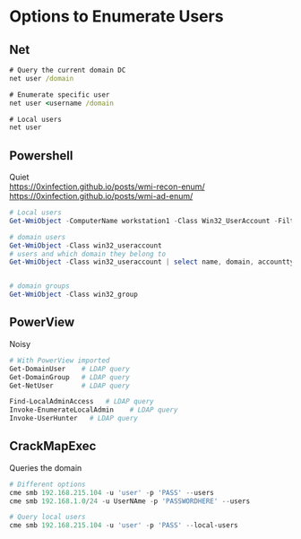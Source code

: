 # Options to Enumerate Users

## Net

```cmd
# Query the current domain DC
net user /domain

# Enumerate specific user
net user <username /domain

# Local users
net user
```

## Powershell

Quiet  
<https://0xinfection.github.io/posts/wmi-recon-enum/>  
<https://0xinfection.github.io/posts/wmi-ad-enum/>  

```powershell
# Local users
Get-WmiObject -ComputerName workstation1 -Class Win32_UserAccount -Filter "LocalAccount=True"

# domain users
Get-WmiObject -Class win32_useraccount
# users and which domain they belong to
Get-WmiObject -Class win32_useraccount | select name, domain, accounttype


# domain groups
Get-WmiObject -Class win32_group

```

## PowerView

Noisy  

```powershell
# With PowerView imported
Get-DomainUser    # LDAP query
Get-DomainGroup   # LDAP query
Get-NetUser       # LDAP query

Find-LocalAdminAccess   # LDAP query
Invoke-EnumerateLocalAdmin    # LDAP query
Invoke-UserHunter   # LDAP query
```

## CrackMapExec

Queries the domain

```powershell
# Different options
cme smb 192.168.215.104 -u 'user' -p 'PASS' --users
cme smb 192.168.1.0/24 -u UserNAme -p 'PASSWORDHERE' --users

# Query local users
cme smb 192.168.215.104 -u 'user' -p 'PASS' --local-users
```
